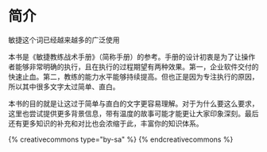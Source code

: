 # 简介

敏捷这个词已经越来越多的广泛使用

本书是《敏捷教练战术手册》（简称手册）的参考。手册的设计初衷是为了让操作者能够非常明确的执行，且在执行的过程期望有两种效果。第一，企业软件交付的快速止血。第二，教练的能力水平能够持续提高。但也正是因为专注执行的原因，所以其中很多文字太过简单、直白。

本书的目的就是让这过于简单与直白的文字更容易理解。对于为什么要这么要求，这里也尝试提供更多背景信息，带有温度的故事可能才能更让大家印象深刻。最后还有更多知识的补充和对比也会浓缩于此，丰富你的知识体系。




{% creativecommons type="by-sa" %}
{% endcreativecommons %}